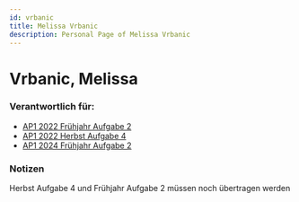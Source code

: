 ```yaml
---
id: vrbanic
title: Melissa Vrbanic
description: Personal Page of Melissa Vrbanic
---
```


# Vrbanic, Melissa

### Verantwortlich für:
* [AP1 2022 Frühjahr Aufgabe 2](../../AP1/2022/ap1f_2022/ap1f_2022_a2.md)
* [AP1 2022 Herbst Aufgabe 4](../../AP1/2022/ap1h_2022/ap1h_2022_a4.md)
* [AP1 2024 Frühjahr Aufgabe 2](../../AP1/2022/ap1f_2024/ap1f_2024_a2.md)

### Notizen
Herbst Aufgabe 4 und Frühjahr Aufgabe 2 müssen noch übertragen werden
